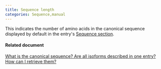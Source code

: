 ```yaml
---
title: Sequence length
categories: Sequence,manual
---
```


This indicates the number of amino acids in the canonical sequence displayed by default in the entry's [Sequence section](http://www.uniprot.org/help/sequences%5Fsection).

#### Related document

[What is the canonical sequence? Are all isoforms described in one entry? How can I retrieve them?](http://www.uniprot.org/help/canonical%5Fand%5Fisoforms)
